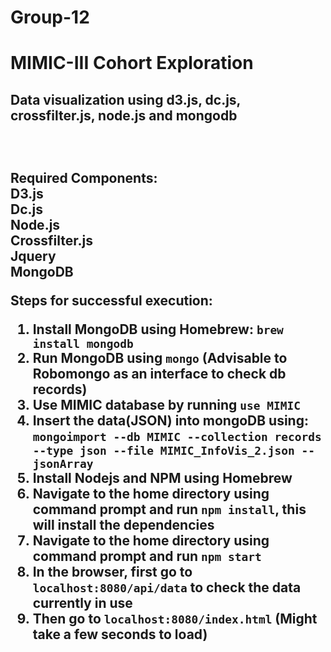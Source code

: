 # Group-12
# MIMIC-III Cohort Exploration
<h2>Data visualization using d3.js, dc.js, crossfilter.js, node.js and mongodb<h2><br/>

Required Components:<br/>
D3.js<br/>
Dc.js<br/>
Node.js<br/>
Crossfilter.js<br/>
Jquery<br/>
MongoDB<br/>

Steps for successful execution:<br/>
1. Install MongoDB using Homebrew: ```brew install mongodb```<br/>
2. Run MongoDB using ```mongo``` (Advisable to Robomongo as an interface to check db records)
3. Use MIMIC database by running ```use MIMIC```
4. Insert the data(JSON) into mongoDB using: ```mongoimport --db MIMIC --collection records --type json --file MIMIC_InfoVis_2.json
--jsonArray```<br/>
5. Install Nodejs and NPM using Homebrew<br/>
6. Navigate to the home directory using command prompt and run ```npm install```, this will install the dependencies<br/>
7. Navigate to the home directory using command prompt and run ```npm start```<br/>
8. In the browser, first go to ```localhost:8080/api/data``` to check the data currently in use <br/>
9. Then go to ```localhost:8080/index.html``` (Might take a few seconds to load)<br/>
